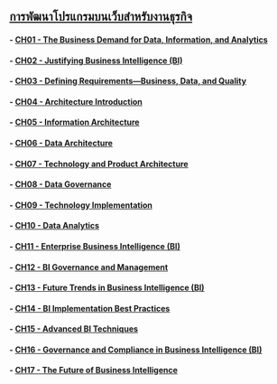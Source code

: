 ﻿## [การพัฒนาโปรแกรมบนเว็บสำหรับงานธุรกิจ](README.md)
#### - [CH01 - The Business Demand for Data, Information, and Analytics](Chapter01/README.md)
#### - [CH02 - Justifying Business Intelligence (BI)](Chapter02/README.md)
#### - [CH03 - Defining Requirements—Business, Data, and Quality](Chapter03/README.md)
#### - [CH04 - Architecture Introduction](Chapter04/README.md)
#### - [CH05 - Information Architecture](Chapter05/README.md)
#### - [CH06 - Data Architecture](Chapter06/README.md)
#### - [CH07 - Technology and Product Architecture](Chapter07/README.md)
#### - [CH08 - Data Governance](Chapter08/README.md)
#### - [CH09 - Technology Implementation](Chapter09/README.md)
#### - [CH10 - Data Analytics](Chapter10/README.md)
#### - [CH11 - Enterprise Business Intelligence (BI)](Chapter11/README.md)
#### - [CH12 - BI Governance and Management](Chapter12/README.md)
#### - [CH13 - Future Trends in Business Intelligence (BI)](Chapter13/README.md)
#### - [CH14 - BI Implementation Best Practices](Chapter14/README.md)
#### - [CH15 - Advanced BI Techniques](Chapter15/README.md)
#### - [CH16 - Governance and Compliance in Business Intelligence (BI)](Chapter16/README.md)
#### - [CH17 - The Future of Business Intelligence](Chapter17/README.md)
